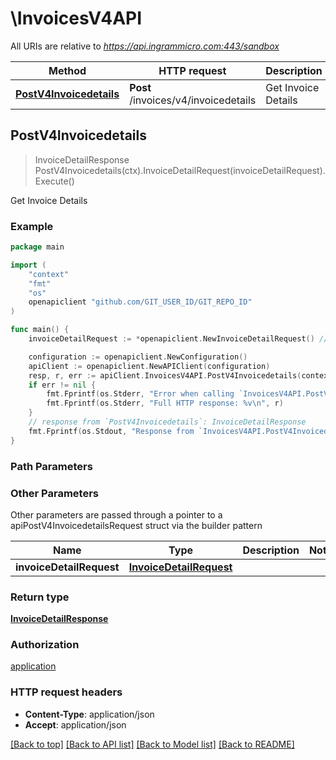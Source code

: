 # \InvoicesV4API

All URIs are relative to *https://api.ingrammicro.com:443/sandbox*

Method | HTTP request | Description
------------- | ------------- | -------------
[**PostV4Invoicedetails**](InvoicesV4API.md#PostV4Invoicedetails) | **Post** /invoices/v4/invoicedetails | Get Invoice Details



## PostV4Invoicedetails

> InvoiceDetailResponse PostV4Invoicedetails(ctx).InvoiceDetailRequest(invoiceDetailRequest).Execute()

Get Invoice Details



### Example

```go
package main

import (
	"context"
	"fmt"
	"os"
	openapiclient "github.com/GIT_USER_ID/GIT_REPO_ID"
)

func main() {
	invoiceDetailRequest := *openapiclient.NewInvoiceDetailRequest() // InvoiceDetailRequest |  (optional)

	configuration := openapiclient.NewConfiguration()
	apiClient := openapiclient.NewAPIClient(configuration)
	resp, r, err := apiClient.InvoicesV4API.PostV4Invoicedetails(context.Background()).InvoiceDetailRequest(invoiceDetailRequest).Execute()
	if err != nil {
		fmt.Fprintf(os.Stderr, "Error when calling `InvoicesV4API.PostV4Invoicedetails``: %v\n", err)
		fmt.Fprintf(os.Stderr, "Full HTTP response: %v\n", r)
	}
	// response from `PostV4Invoicedetails`: InvoiceDetailResponse
	fmt.Fprintf(os.Stdout, "Response from `InvoicesV4API.PostV4Invoicedetails`: %v\n", resp)
}
```

### Path Parameters



### Other Parameters

Other parameters are passed through a pointer to a apiPostV4InvoicedetailsRequest struct via the builder pattern


Name | Type | Description  | Notes
------------- | ------------- | ------------- | -------------
 **invoiceDetailRequest** | [**InvoiceDetailRequest**](InvoiceDetailRequest.md) |  | 

### Return type

[**InvoiceDetailResponse**](InvoiceDetailResponse.md)

### Authorization

[application](../README.md#application)

### HTTP request headers

- **Content-Type**: application/json
- **Accept**: application/json

[[Back to top]](#) [[Back to API list]](../README.md#documentation-for-api-endpoints)
[[Back to Model list]](../README.md#documentation-for-models)
[[Back to README]](../README.md)

